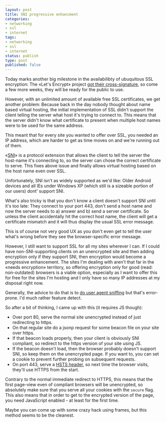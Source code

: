 ```yaml
---
layout: post
title: SNI progressive enhancment
categories:
- networking
- ssl
- internet
tags:
- networking
- ssl
- internet
status: publish
type: post
published: false
---
```


Today marks another big milestone in the availabilibty of ubuquitous SSL encryption: The «Let's Encrypt» project [got their cross-signature](https://letsencrypt.org/2015/10/19/lets-encrypt-is-trusted.html), so come a few more weeks, they will be ready for the public to use.

However, with an unlimited amount of available free SSL certificates, we get another problem: Because back in the day nobody thought about name based virtual hosting, the initial implementation of SSL didn't support the client telling the server what host it's trying to connect to. This means that the server didn't know what certificate to present when multiple host names were to be used for the same address.

This meant that for every site you wanted to offer over SSL, you needed an IP address, which are harder to get as time moves on and we're running out of them. 

«[SNI](https://en.wikipedia.org/wiki/Server_Name_Indication)» is a protocol extension that allows the client to tell the server the host-name it's connecting to, so the server can chose the correct certificate to serve. This fixes above issue and finally allows virtual hosting based on the host name even over SSL.

Unfortunately, SNI isn't as widely supported as we'd like: Older Android devices and all IEs under Windows XP (which still is a sizeable portion of our users) dont' support SNI.

What's also tricky is that you don't know a client doesn't support SNI until it's too late: They connect to your port 443, don't send a host name and now the server needs to a) answer and b) send a server certificate. So unless the client accidentally hit the correct host name, the client will get a certificate mismatch and it will thus display the usual SSL error message.

This is of course not very good UX as you don't even get to tell the user what's wrong before they see the browser-specific error message.

However, I still want to support SSL for all my sites wherever I can. If I could have non-SNI-supporting clients on an unencrypted site and then adding encryption only if they support SNI, then encryption would become a progressive enhancement. The sites I'm dealing with aren't that far in the «needs encryption» territory, so offering encryption only for good (read: non-outdated) browsers is a viable option, especially as I want to offer this for free for the sites I'm hosting and I only have so many IP addresses at my disposal right now.

Generally, the advice to do that is to [do user agent sniffing](http://serverfault.com/a/389818) but that's error-prone. I'd much rather feature detect.

So after a bit of thinking, I came up with this (it requires JS though):

* Over port 80, serve the normal site unencrypted instead of just redirecting to https.
* On that regular site do a jsonp request for some beacon file on your site over https. 
* If that beacon loads properly, then your client is obviously SNI compliant, so redirect to the https version of your site using JS.
* If the beacon doesn't load, then the browser probably doesn't support SNI, so keep them on the unencrypted page. If you want to, you can set a cookie to prevent further probing on subsequent requests.
* On port 443, serve a [HSTS header](https://en.wikipedia.org/wiki/HTTP_Strict_Transport_Security), so next time the browser visits, they'll use HTTPS from the start.

Contrary to the normal immediate redirect to HTTPS, this means that the first page-view even of compliant browsers will be unencrypted, so absolutely make sure that you serve all your cookies with the `secure` flag. This also means that in order to get to the encrypted version of the page, you need JavaScript enabled - at least for the first time.

Maybe you can come up with some crazy hack using frames, but this method seems to be the cleanest.
